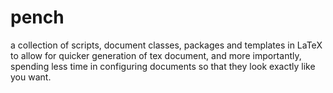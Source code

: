 pench
============

  a collection of scripts, document classes, packages and templates in LaTeX
to allow for quicker generation of tex document, and more importantly, spending
less time in configuring documents so that they look exactly like you want.
